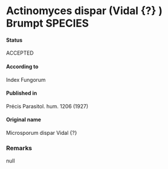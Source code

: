 Actinomyces dispar (Vidal {?} ) Brumpt SPECIES
=======

#### Status
ACCEPTED

#### According to
Index Fungorum

#### Published in
Précis Parasitol. hum. 1206 (1927)

#### Original name
Microsporum dispar Vidal {?}

### Remarks
null